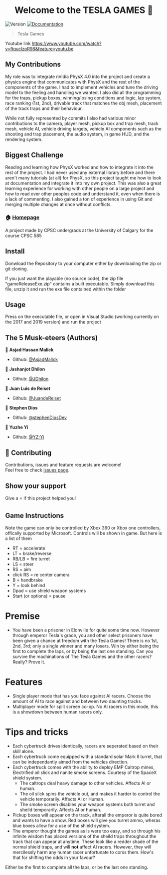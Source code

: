 <h1 align="center">Welcome to the TESLA GAMES 👋</h1>
<p>
  <img alt="Version" src="https://img.shields.io/badge/version-1.0.0-blue.svg?cacheSeconds=2592000" />
  <a href="https://github.com/JuandeReiset/Tesla-Games/README.md" target="_blank">
    <img alt="Documentation" src="https://img.shields.io/badge/documentation-yes-brightgreen.svg" />
  </a>
</p>

> Tesla Games

Youtube link https://www.youtube.com/watch?v=ftquclzoR98&feature=youtu.be



## My Contributions
My role was to integrate nVidia PhysX 4.0 into the project and create a physics engine that communicates with PhysX and the rest of the components of the game. I had to implement vehicles and tune the driving model to the feeling and handling we wanted. I also did all the programming for the traps, pickup boxes, winning/losing conditions and logic, lap system, race ranking (1st, 2nd), drivable track that matches the obj mesh, placement of the track traps and their behaviour. 

While not fully represented by commits I also had various minor contributions to the camera, player mesh, pickup box and trap mesh, track mesh, vehicle AI, vehicle driving targets, vehicle AI components such as the shooting and trap placement, the audio system, in game HUD, and the rendering system.

## Biggest Challenge
Reading and learning how PhysX worked and how to integrate it into the rest of the project. I had never used any external library before and there aren't many tutorials (at all) for PhysX, so this project taught me how to look at documentation and integrate it into my own project. This was also a great learning experience for working with other people on a large project and how to read over other peoples code and understand it, even when there is a lack of commenting. I also gained a ton of experience in using Git and merging multiple changes at once without conflicts.

### 🏠 [Homepage](https://github.com/JuandeReiset/Tesla-Games)

A project made by CPSC undergrads at the University of Calgary for the course CPSC 585


## Install
Donwload the Repository to your computer either by downloading the zip or git cloning. 

If you just want the playable (no source code), the zip file "gameReleaseExe.zip" contains a built executable. Simply download this file, unzip it and run the exe file contained within the folder


## Usage
Press on the executable file, or open in Visual Studio (working currently on the 2017 and 2019 version) and run the project


## The 5 Musk-eteers (Authors)

👤 **Asjad Hassan Malick**

- Github: [@AsjadMalick](https://github.com/AsjadMalick)

👤 **Jashanjot Dhilon**

- Github: [@JDhilon](https://github.com/JDhilon)


👤 **Juan Luis de Reiset**

- Github: [@JuandeReiset](https://github.com/JuandeReiset)

👤 **Stephen Dios**

- Github: [@stephenDiosDev](https://github.com/stephenDiosDev)

👤 **Yuzhe Yi**

- Github: [@YZ-Yi](https://github.com/YZ-Yi)



## 🤝 Contributing

Contributions, issues and feature requests are welcome!<br />Feel free to check [issues page](https://github.com/JuandeReiset/Tesla-Games/issues).

## Show your support

Give a ⭐️ if this project helped you!

## Game Instructions

Note the game can only be controlled by Xbox 360 or Xbox one controllers, offically supported by Microsoft. Controls will be shown in game. But here is a list of them

- RT = accelerate
- LT = brake/reverse
- RB/LB = fire turret
- LS = steer
- RS = aim
- click RS = re center camera
- B = handbrake
- Y = look behind
- Dpad = use shield weapon systems
- Start (or options) = pause

# Premise
- You have been a prisoner in Elonville for quite some time now. However through emperor Tesla's grace, you and other select prisoners have been given a chance at freedom with the Tesla Games! There is no 1st, 2nd, 3rd; only a single winner and many losers. Win by either being the first to complete the laps, or by being the last one standing. Can you survive the machinations of The Tesla Games and the other racers? Really? Prove it.

# Features
- Single player mode that has you face against AI racers. Choose the amount of AI to race against and between two daunting tracks. 
- Multiplayer mode for split screen co-op. No Ai racers in this mode, this is a showdown between human racers only.

# Tips and tricks
- Each cybertruck drives identically, racers are seperated based on their skill alone.
- Each cybertruck come equipped with a standard solar Mark II turret, that can be independantly aimed from the vehicles direction.
- Each cybertruck comes with the ability to deploy EMP Caltrop mines, Electrified oil slick and nanite smoke screens. Courtesy of the SpaceX shield system.
  - The caltrops deal heavy damage to other vehicles. Affects AI or human.
  - The oil slick spins the vehicle out, and makes it harder to control the vehicle temporarily. Affects AI or Human.
  - The smoke screen disables your weapon systems both turret and sheild temporarily. Affects AI or human.
- Pickup boxes will appear on the track, afterall the emperor is quite bored and wants to have a show. Red boxes will give you turret ammo, wheras blue boxes allow for a use of the shield system.
- The emperor thought the games as is were too easy, and so through his infinite wisdom has placed versions of the sheild traps throughout the track that can appear at anytime. These look like a redder shade of the normal shield traps, and will **not** affect AI racers. However, they will mercilessly harm any human racer unfortunate to corss them. How's that for shifting the odds in your favour?

Either be the first to complete all the laps, or be the last one standing.
